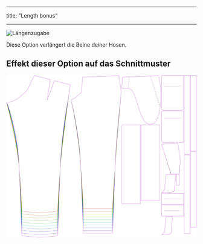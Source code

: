 - - -
title: "Length bonus"
- - -

![Längenzugabe](lengthbonus.svg)

Diese Option verlängert die Beine deiner Hosen.

## Effekt dieser Option auf das Schnittmuster

![Dieses Bild zeigt den Effekt dieser Option, indem es mehrere Varianten überlagert, die einen anderen Wert für diese Option haben](theo_lengthbonus_sample.svg "Effect of this option on the pattern")
